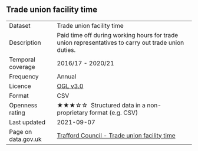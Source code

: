 ## Trade union facility time

<table>
<tr>
	<td>Dataset</td>
	<td>Trade union facility time</td>
</tr>
<tr>
	<td>Description</td>
	<td>Paid time off during working hours for trade union representatives to carry out trade union duties.</td>
</tr>
<tr>
	<td>Temporal coverage</td>
	<td>2016/17 - 2020/21</td>
</tr>
<tr>
	<td>Frequency</td>
	<td>Annual</td>
</tr>
<tr>
	<td>Licence</td>
	<td><a href="http://www.nationalarchives.gov.uk/doc/open-government-licence/version/3/">OGL v3.0</a></td>
</tr>
<tr>
	<td>Format</td>
	<td>CSV</td>
</tr>
<tr>
	<td>Openness rating</td>
	<td>&#9733;&#9733;&#9733;&#9734;&#9734;&nbsp; Structured data in a non-proprietary format (e.g. CSV)</td>
</tr>
<tr>
	<td>Last updated</td>
	<td>2021-09-07</td>
</tr>
<tr>
	<td>Page on data.gov.uk</td>
	<td><a href="https://data.gov.uk/dataset/9bde628d-d3f9-478c-b7f2-6d9523f99981/trafford-council-trade-union-facility-time">Trafford Council - Trade union facility time</a></td>
</tr>
</table>
